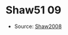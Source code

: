 <a name="material" />

# Shaw51 09
<script type="application/ld+json">
  {
    "@context": "https://schema.org/",
    "@type": "ChemicalSubstance",
    "http://purl.org/dc/terms/conformsTo":
      {
        "@type": "CreativeWork",
        "@id": "https://bioschemas.org/profiles/ChemicalSubstance/0.4-RELEASE/"
      },
    "@id": "https://egonw.github.io/nanowiki/nanowiki39.html#material",
    "name": "Shaw51 09",
    "sameAs": "http://127.0.0.1/mediawiki/index.php/Special:URIResolver/Shaw51_09"
  }
</script>


* Source: [Shaw2008](Shaw2008.md)
